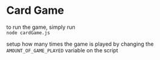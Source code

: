 # Card Game

to run the game, simply run \
```node cardGame.js```

setup how many times the game is played by changing the `AMOUNT_OF_GAME_PLAYED` variable on the script